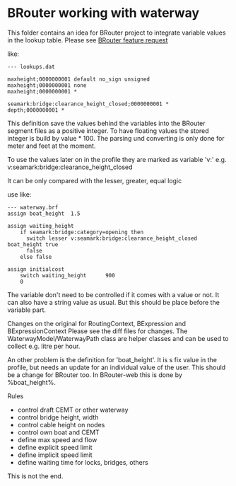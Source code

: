 # BRouter working with waterway


This folder contains an idea for BRouter project to integrate variable values in the lookup table.
Please see [BRouter feature request ](https://github.com/abrensch/brouter/issues/233)

like:


```
--- lookups.dat

maxheight;0000000001 default no_sign unsigned
maxheight;0000000001 none
maxheight;0000000001 *

seamark:bridge:clearance_height_closed;0000000001 *
depth;0000000001 *

```

This definition save the values behind the variables into the BRouter segment files as a positive integer.
To have floating values the stored integer is build by value * 100.
The parsing und converting is only done for meter and feet at the moment.

To use the values later on in the profile they are marked as variable 'v:'
   e.g. v:seamark:bridge:clearance_height_closed
   
It can be only compared with the lesser, greater, equal logic

use like:


```
--- waterway.brf
assign boat_height	1.5  

assign waiting_height 
	if seamark:bridge:category=opening then 
	  switch lesser v:seamark:bridge:clearance_height_closed boat_height true 
	  false
	else false

assign initialcost 
	switch waiting_height      900
	0

```

The variable don't need to be controlled if it comes with a value or not. 
It can also have a string value as usual. But this should be place before the variable part.

Changes on the original for RoutingContext, BExpression and BExpressionContext
Please see the diff files for changes.
The WaterwayModel/WaterwayPath class are helper classes and can be used to collect e.g. litre per hour.

An other problem is the definition for 'boat_height'. It is s fix value in the profile, but needs an update for an individual value of the user.
This should be a change for BRouter too. In BRouter-web this is done by %boat_height%.


Rules

* control draft CEMT or other waterway
* control bridge height, width
* control cable height on nodes
* control own boat and CEMT
* define max speed and flow
* define explicit speed limit
* define implicit speed limit
* define waiting time for locks, bridges, others 

This is not the end.